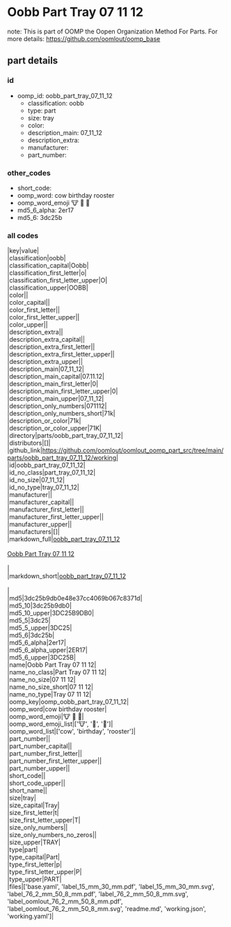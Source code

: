# Oobb Part Tray 07 11 12  

note: This is part of OOMP the Oopen Organization Method For Parts. For more details: https://github.com/oomlout/oomp_base

##  part details





### id
* oomp_id: oobb_part_tray_07_11_12
  * classification: oobb
  * type: part
  * size: tray
  * color: 
  * description_main: 07_11_12
  * description_extra: 
  * manufacturer: 
  * part_number: 

### other_codes
* short_code: 
* oomp_word: cow birthday rooster
* oomp_word_emoji :cow: :birthday: :rooster:
* md5_6_alpha: 2er17
* md5_6: 3dc25b

### all codes 
|key|value|  
|classification|oobb|  
|classification_capital|Oobb|  
|classification_first_letter|o|  
|classification_first_letter_upper|O|  
|classification_upper|OOBB|  
|color||  
|color_capital||  
|color_first_letter||  
|color_first_letter_upper||  
|color_upper||  
|description_extra||  
|description_extra_capital||  
|description_extra_first_letter||  
|description_extra_first_letter_upper||  
|description_extra_upper||  
|description_main|07_11_12|  
|description_main_capital|07.11.12|  
|description_main_first_letter|0|  
|description_main_first_letter_upper|0|  
|description_main_upper|07_11_12|  
|description_only_numbers|071112|  
|description_only_numbers_short|71k|  
|description_or_color|71k|  
|description_or_color_upper|71K|  
|directory|parts/oobb_part_tray_07_11_12|  
|distributors|[]|  
|github_link|https://github.com/oomlout/oomlout_oomp_part_src/tree/main/parts/oobb_part_tray_07_11_12/working|  
|id|oobb_part_tray_07_11_12|  
|id_no_class|part_tray_07_11_12|  
|id_no_size|07_11_12|  
|id_no_type|tray_07_11_12|  
|manufacturer||  
|manufacturer_capital||  
|manufacturer_first_letter||  
|manufacturer_first_letter_upper||  
|manufacturer_upper||  
|manufacturers|[]|  
|markdown_full|[oobb_part_tray_07_11_12](https://github.com/oomlout/oomlout_oomp_part_src/tree/main/parts/oobb_part_tray_07_11_12/working)<br>[](https://github.com/oomlout/oomlout_oomp_part_src/tree/main/parts/oobb_part_tray_07_11_12/working)<br>[Oobb Part Tray 07 11 12](https://github.com/oomlout/oomlout_oomp_part_src/tree/main/parts/oobb_part_tray_07_11_12/working)<br><br>|  
|markdown_short|[oobb_part_tray_07_11_12](https://github.com/oomlout/oomlout_oomp_part_src/tree/main/parts/oobb_part_tray_07_11_12/working)<br><br>|  
|md5|3dc25b9db0e48e37cc4069b067c8371d|  
|md5_10|3dc25b9db0|  
|md5_10_upper|3DC25B9DB0|  
|md5_5|3dc25|  
|md5_5_upper|3DC25|  
|md5_6|3dc25b|  
|md5_6_alpha|2er17|  
|md5_6_alpha_upper|2ER17|  
|md5_6_upper|3DC25B|  
|name|Oobb Part Tray 07 11 12|  
|name_no_class|Part Tray 07 11 12|  
|name_no_size|07 11 12|  
|name_no_size_short|07 11 12|  
|name_no_type|Tray 07 11 12|  
|oomp_key|oomp_oobb_part_tray_07_11_12|  
|oomp_word|cow birthday rooster|  
|oomp_word_emoji|:cow: :birthday: :rooster:|  
|oomp_word_emoji_list|[':cow:', ':birthday:', ':rooster:']|  
|oomp_word_list|['cow', 'birthday', 'rooster']|  
|part_number||  
|part_number_capital||  
|part_number_first_letter||  
|part_number_first_letter_upper||  
|part_number_upper||  
|short_code||  
|short_code_upper||  
|short_name||  
|size|tray|  
|size_capital|Tray|  
|size_first_letter|t|  
|size_first_letter_upper|T|  
|size_only_numbers||  
|size_only_numbers_no_zeros||  
|size_upper|TRAY|  
|type|part|  
|type_capital|Part|  
|type_first_letter|p|  
|type_first_letter_upper|P|  
|type_upper|PART|  
|files|['base.yaml', 'label_15_mm_30_mm.pdf', 'label_15_mm_30_mm.svg', 'label_76_2_mm_50_8_mm.pdf', 'label_76_2_mm_50_8_mm.svg', 'label_oomlout_76_2_mm_50_8_mm.pdf', 'label_oomlout_76_2_mm_50_8_mm.svg', 'readme.md', 'working.json', 'working.yaml']|  
